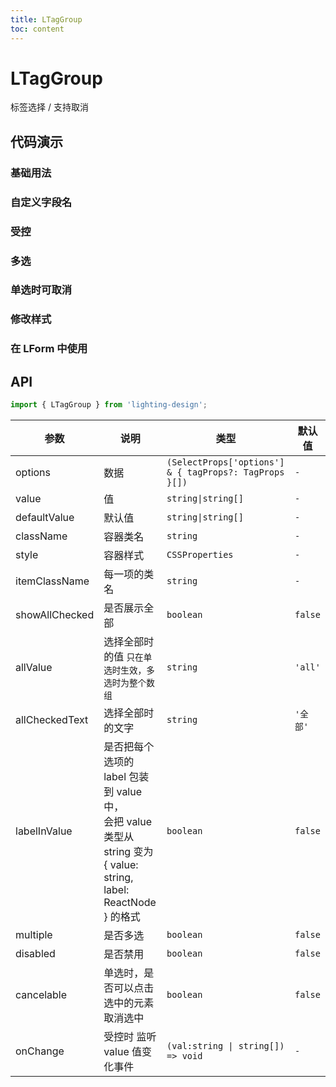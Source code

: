 ```yaml
---
title: LTagGroup
toc: content
---
```


# LTagGroup

标签选择 / 支持取消

## 代码演示

### 基础用法

<code src='./demos/Demo1.tsx'></code>

### 自定义字段名

<code src='./demos/Demo7.tsx'></code>

### 受控

<code src='./demos/Demo4.tsx'></code>

### 多选

<code src='./demos/Demo2.tsx'></code>

### 单选时可取消

<code src='./demos/Demo6.tsx'></code>

### 修改样式

<code src='./demos/Demo3.tsx'></code>

### 在 LForm 中使用

<code src='./demos/Demo5.tsx'></code>

## API

```ts
import { LTagGroup } from 'lighting-design';
```

| 参数           | 说明                                                                                                                 | 类型                                                   | 默认值   |
| -------------- | -------------------------------------------------------------------------------------------------------------------- | ------------------------------------------------------ | -------- |
| options        | 数据                                                                                                                 | `(SelectProps['options'] & { tagProps?: TagProps }[])` | `-`      |
| value          | 值                                                                                                                   | `string\|string[]`                                     | `-`      |
| defaultValue   | 默认值                                                                                                               | `string\|string[]`                                     | `-`      |
| className      | 容器类名                                                                                                             | `string`                                               | `-`      |
| style          | 容器样式                                                                                                             | `CSSProperties`                                        | `-`      |
| itemClassName  | 每一项的类名                                                                                                         | `string`                                               | `-`      |
| showAllChecked | 是否展示全部                                                                                                         | `boolean`                                              | `false`  |
| allValue       | 选择全部时的值 `只在单选时生效，多选时为整个数组`                                                                    | `string`                                               | `'all'`  |
| allCheckedText | 选择全部时的文字                                                                                                     | `string`                                               | `'全部'` |
| labelInValue   | 是否把每个选项的 label 包装到 value 中，<br>会把 value 类型从 string 变为 { value: string, label: ReactNode } 的格式 | `boolean`                                              | `false`  |
| multiple       | 是否多选                                                                                                             | `boolean`                                              | `false`  |
| disabled       | 是否禁用                                                                                                             | `boolean`                                              | `false`  |
| cancelable     | 单选时，是否可以点击选中的元素取消选中                                                                               | `boolean`                                              | `false`  |
| onChange       | 受控时 监听 value 值变化事件                                                                                         | `(val:string \| string[]) => void`                     | `- `     |
